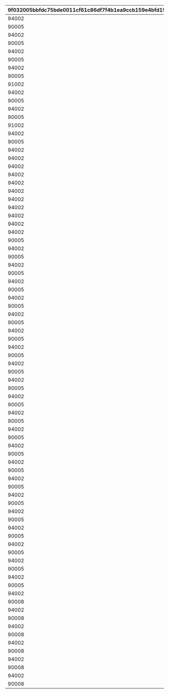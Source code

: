 |9f032005bbfdc75bde0011cf61c86df7f4b1ea9ccb159e4bfd15677d52b8e00a|a3d8067812505d619d84786f8db0ad58efea7c08da7d82532ba939e158972757|33ac801ba7f24aff448a77f5278838cd865a1f7e242d90bf4445cec286f45c1a|03ac3bb18cc985e2228d2ff0d764ef3c728a04a45f995b52eec856f2a5a21049|c8688a838e4e88990e040c64927f56c4f283426a00911f154deb9ef5a12e1d4f|
| --- | --- | --- | --- | --- |
|94002|1|1001|12|8000000|
|90005|2|1001|2|40|
|94002|3|1002|12|8000000|
|90005|4|1002|2|50|
|94002|5|1003|12|8000000|
|90005|6|1003|2|60|
|94002|7|1004|12|8000000|
|90005|8|1004|2|70|
|91002|9|1005|8|150|
|94002|10|1005|12|8000000|
|90005|11|1005|2|80|
|94002|12|1006|12|8000000|
|90005|13|1006|2|90|
|91002|14|1007|8|300|
|94002|15|1007|12|8000000|
|90005|16|1007|2|100|
|94002|17|2001|12|8000000|
|94002|18|2002|12|8000000|
|94002|19|2003|12|8000000|
|94002|20|2004|12|8000000|
|94002|21|2005|12|8000000|
|94002|22|2006|12|8000000|
|94002|23|2007|12|8000000|
|94002|24|2008|12|8000000|
|94002|25|2009|12|8000000|
|94002|26|2010|12|8000000|
|94002|27|7001|12|8000000|
|90005|28|7001|2|5|
|94002|29|7002|12|8000000|
|90005|30|7002|2|5|
|94002|31|7003|12|8000000|
|90005|32|7003|2|5|
|94002|33|7004|12|8000000|
|90005|34|7004|2|10|
|94002|35|7005|12|8000000|
|90005|36|7005|2|10|
|94002|37|7006|12|8000000|
|90005|38|7006|2|10|
|94002|39|7007|12|8000000|
|90005|40|7007|2|15|
|94002|41|7008|12|8000000|
|90005|42|7008|2|15|
|94002|43|7009|12|8000000|
|90005|44|7009|2|15|
|94002|45|7010|12|8000000|
|90005|46|7010|2|20|
|94002|47|7011|12|8000000|
|90005|48|7011|2|20|
|94002|49|7012|12|8000000|
|90005|50|7012|2|20|
|94002|51|7013|12|8000000|
|90005|52|7013|2|25|
|94002|53|7014|12|8000000|
|90005|54|7014|2|25|
|94002|55|7015|12|8000000|
|90005|56|7015|2|25|
|94002|57|7016|12|8000000|
|90005|58|7016|2|30|
|94002|59|7017|12|8000000|
|90005|60|7017|2|30|
|94002|61|7018|12|8000000|
|90005|62|7018|2|30|
|94002|63|7019|12|8000000|
|90005|64|7019|2|35|
|94002|65|7020|12|8000000|
|90005|66|7020|2|35|
|94002|67|7021|12|8000000|
|90005|68|7021|2|35|
|94002|69|7022|12|8000000|
|90005|70|7022|2|40|
|94002|71|8001|12|8000000|
|90008|72|8001|2|1000|
|94002|73|8002|12|8000000|
|90008|74|8002|2|1250|
|94002|75|8003|12|8000000|
|90008|76|8003|2|1500|
|94002|77|8004|12|8000000|
|90008|78|8004|2|1750|
|94002|79|8005|12|8000000|
|90008|80|8005|2|2000|
|94002|81|8006|12|8000000|
|90008|82|8006|2|2250|